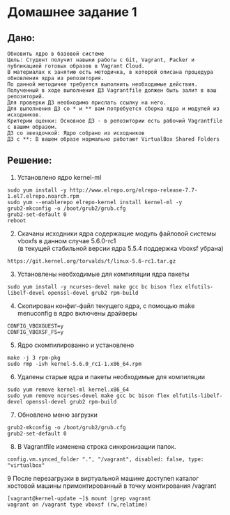 # Домашнее задание 1 

## Дано:
```
Обновить ядро в базовой системе
Цель: Студент получит навыки работы с Git, Vagrant, Packer и публикацией готовых образов в Vagrant Cloud.
В материалах к занятию есть методичка, в которой описана процедура обновления ядра из репозитория.
По данной методичке требуется выполнить необходимые действия.
Полученный в ходе выполнения ДЗ Vagrantfile должен быть залит в ваш репозиторий.
Для проверки ДЗ необходимо прислать ссылку на него.
Для выполнения ДЗ со * и ** вам потребуется сборка ядра и модулей из исходников.
Критерии оценки: Основное ДЗ - в репозитории есть рабочий Vagrantfile с вашим образом.
ДЗ со звездочкой: Ядро собрано из исходников
ДЗ с **: В вашем образе нормально работают VirtualBox Shared Folders
```
## Решение:

1. Установлено ядро kernel-ml
```
sudo yum install -y http://www.elrepo.org/elrepo-release-7.7-1.el7.elrepo.noarch.rpm
sudo yum --enablerepo elrepo-kernel install kernel-ml -y
grub2-mkconfig -o /boot/grub2/grub.cfg
grub2-set-default 0
reboot
```
2. Скачаны исходники ядра содержащие модуль файловой системы vboxfs в данном случае 5.6.0-rc1  
(в текущей стабильной версии ядра 5.5.4 поддержка vboxsf убрана)  
```
https://git.kernel.org/torvalds/t/linux-5.6-rc1.tar.gz
```
3. Установлены необходимые для компиляции ядра пакеты
```
sudo yum install -y ncurses-devel make gcc bc bison flex elfutils-libelf-devel openssl-devel grub2 rpm-build
```
4. Скопирован конфиг-файл текущего ядра, c помощью make menuconfig в ядро включены драйверы 
```
CONFIG_VBOXGUEST=y
CONFIG_VBOXSF_FS=y
```
5. Ядро скомпилированно и установлено

```
make -j 3 rpm-pkg
sudo rmp -ivh kernel-5.6.0_rc1-1.x86_64.rpm
```
6. Удалены старые ядра и пакеты необходимые для компиляции
```
sudo yum remove kernel-ml kernel.x86_64
sudo yum remove ncurses-devel make gcc bc bison flex elfutils-libelf-devel openssl-devel grub2 rpm-build
```
7. Обновлено меню загрузки
```
grub2-mkconfig -o /boot/grub2/grub.cfg
grub2-set-default 0
```
8. В Vagrantfile изменена строка синхронизации папок.
```
config.vm.synced_folder ".", "/vagrant", disabled: false, type: "virtualbox"
```
9 После перезагрузки в виртуальной машине доступеп каталог хостовой машины примонтированный в точку монтирования /vagrant 
```
[vagrant@kernel-update ~]$ mount |grep vagrant
vagrant on /vagrant type vboxsf (rw,relatime)
```


